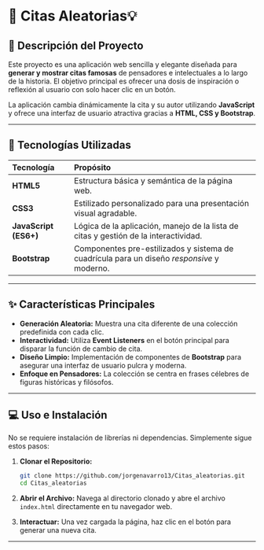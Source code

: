 # 💬 Citas Aleatorias💡

## 📝 Descripción del Proyecto

Este proyecto es una aplicación web sencilla y elegante diseñada para **generar y mostrar citas famosas** de pensadores e intelectuales a lo largo de la historia. El objetivo principal es ofrecer una dosis de inspiración o reflexión al usuario con solo hacer clic en un botón.

La aplicación cambia dinámicamente la cita y su autor utilizando **JavaScript** y ofrece una interfaz de usuario atractiva gracias a **HTML, CSS y Bootstrap**.

***

## 🚀 Tecnologías Utilizadas

| Tecnología | Propósito |
| :--- | :--- |
| **HTML5** | Estructura básica y semántica de la página web. |
| **CSS3** | Estilizado personalizado para una presentación visual agradable. |
| **JavaScript (ES6+)** | Lógica de la aplicación, manejo de la lista de citas y gestión de la interactividad. |
| **Bootstrap** | Componentes pre-estilizados y sistema de cuadrícula para un diseño *responsive* y moderno. |

***

## ✨ Características Principales

* **Generación Aleatoria:** Muestra una cita diferente de una colección predefinida con cada clic.
* **Interactividad:** Utiliza **Event Listeners** en el botón principal para disparar la función de cambio de cita.
* **Diseño Limpio:** Implementación de componentes de **Bootstrap** para asegurar una interfaz de usuario pulcra y moderna.
* **Enfoque en Pensadores:** La colección se centra en frases célebres de figuras históricas y filósofos.

***

## 💻 Uso e Instalación

No se requiere instalación de librerías ni dependencias. Simplemente sigue estos pasos:

1.  **Clonar el Repositorio:**
    ```bash
    git clone https://github.com/jorgenavarro13/Citas_aleatorias.git
    cd Citas_aleatorias
    ```
2.  **Abrir el Archivo:**
    Navega al directorio clonado y abre el archivo `index.html` directamente en tu navegador web.

3.  **Interactuar:**
    Una vez cargada la página, haz clic en el botón para generar una nueva cita.

***

